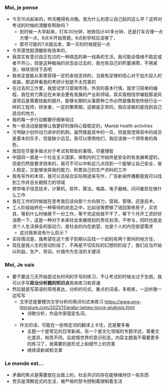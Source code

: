 ### Moi, je pense
- 今天10点起来的，昨天睡得有点晚。我为什么刻意让自己起的这么早？这样对考试的时候的清醒有帮助吗？
	- 到时候一大早起来，打车30分钟，地铁估计40多分钟，还是打车合理一点方便一点，8点半开始答题，8点到学校应该够了，
	- 那尽可能的7点就出发，第一天的时候提前一点
- 今天感觉挺清醒和有效率的，
- 我其实有意识自正在过的一种病态的单一线条的生活，我可能会情绪不稳定或者不开心，但是这种极端的状态会过去的，我也有自己的积蓄保障，不用紧张，继续坚持下去吧
- 我肯定是能从家里获得一定的金钱支持的，当我有足够的信心对于加大投入的收益，那这样看我的考研计划是不太完善的
- 在过去的工作里，我尝试学习营销市场，外贸的基本行情，我学习简单的编程，我在努力靠近在未来会更有发展的产业和领域，其实我相信学编程那波风波背后是需要技能的提升，能够长期的从事那种工作必然是像其他传统行业一样的工程师，研发者，一定的繁荣期，这都是正常的，我应该做的是找到自己适合的地方，
- 我的每一步行动都要仔细审视过
- 有一些活动是能够让我更好的保持心智稳定的，Mantal health activities 
- 污甩缺少创作动力进步的机制，虽然我是其中的一员，但是我觉得其中的成员是基本的乐手，但是缺少远见，我可以使用他们，我应该做一个领导者的角色，
- 我现在尽量多做点对于考试有帮助的事情，尽量理智
- 中国将一直是一个社会主义国家，体制内的工作始终是安全的有发展希望的，但是仍然是要求效率的，我可不可以中和这几点找到一个能够让自己安全，收入稳定，又能够发挥我的能力，积累自己的生产资料的工作
- 我有写作的本领，我可以去结合实际用途来写作，广告新闻传播都是我可以找到工作并且长期努力的领域
- 想学电子信息技术，计算机，软件，算法，电路，电子器械，问问崔凯在做什么工作
- 我在工作的时候就在思考我应该向那个方向努力，营销，管理，还是技术，
- 工人阶级始终在一种等待的状态之中，比如说等攒够了钱回家修房子，买农具，等到什么时候换下一份工作，等干完这些就不干了，等下个月开工资好好消费一下，这是一种对于未来社会发展规划的责任划清，不参与，同时也是追求个人生活保全的驱动力，是社会的内在欲望，也是个人的内在欲望需求
	- 这对我来说有什么启示？
- 实际情况是，我希望在这个房子到期以后找一个起码有两个房间的地方住，
- 现在是我人生的劳动阶段了，不再是不切实际的幻想的阶段了，我们应当开始以利益，生产，劳动，价值作为生活的关键词




### Moi, Je vais
- 要不要这几天开始尝试长时间的手写的练习，不让考试的时候太过于生疏，我可以手写**政治分析题的知识点**用来练习和背诵
- 然后就是写英语的常用表达，分析的句式，重点的词语，多练练，一边听歌一边写写
	- 文学还是要模仿文学分析的用词句式来练习 https://www.eng-literature.com/2021/11/araby-james-joyce-analysis.html
		- 诗歌分析，作品作家固定名词，
		- 
	- 作文的话，可能在一些特定词的翻译上卡住，还是要多看
		- 主题一个是常见的日常新闻，另一个是文化领域的专题评述，尊重文化差异，和而不同，后疫情世界的意识形态，内容主题我不需要更多的练习了，我需要的是形式上和细节上的完善
		- 继续读新闻和文章



### Le monde est...
- 矛盾的焦点是需要放在台面上的，社会共识的存在能够维持住一些东西
- 党员是清教徒式的生活，被严格的禁令控制着限制着生活